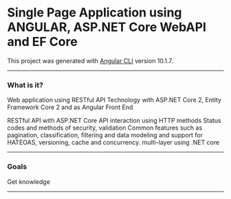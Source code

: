 <h1>Single Page Application using ANGULAR, ASP.NET Core WebAPI and EF Core</h1>

This project was generated with [Angular CLI](https://github.com/angular/angular-cli) version 10.1.7.

<hr/>

<h3> What is it?</h3>

Web application using RESTful API Technology with ASP.NET Core 2, Entity Framework Core 2 and as Angular Front End

RESTful API with ASP.NET Core
API interaction using HTTP methods
Status codes and methods of security, validation
Common features such as pagination, classification, filtering and data modeling and support for HATEOAS, versioning, cache and concurrency.
multi-layer using .NET core

<hr/>

<h3> Goals</h3>

Get knowledge

<hr/>